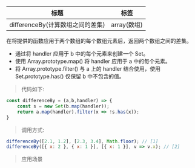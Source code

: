 |  标题   | 标签  |
|  ----  | ----  |
| differenceBy(计算数组之间的差集) | array(数组) |

在将提供的函数应用于两个数组的每个数组元素后，返回两个数组之间的差集。

* 通过将 handler 应用于 b 中的每个元素来创建一个 Set。
* 使用 Array.prototype.map() 将 handler 应用于 a 中的每个元素。
* 将 Array.prototype.filter() 与 a 上的 handler 结合使用，使用 Set.prototype.has() 仅保留 b 中不包含的值。

> 代码如下:

```js
const differenceBy = (a,b,handler) => {
    const s = new Set(b.map(handler));
    return a.map(handler).filter(x => !s.has(x));
}
```

> 调用方式:

```js
differenceBy([2.1, 1.2], [2.3, 3.4], Math.floor); // [1]
differenceBy([{ x: 2 }, { x: 1 }], [{ x: 1 }], v => v.x); // [2]
```

> 应用场景